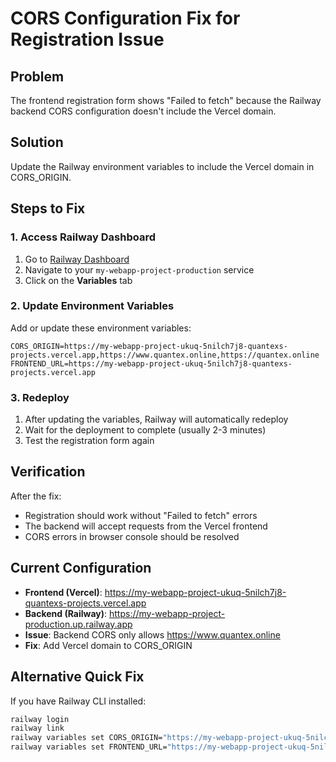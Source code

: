 # CORS Configuration Fix for Registration Issue

## Problem
The frontend registration form shows "Failed to fetch" because the Railway backend CORS configuration doesn't include the Vercel domain.

## Solution
Update the Railway environment variables to include the Vercel domain in CORS_ORIGIN.

## Steps to Fix

### 1. Access Railway Dashboard
1. Go to [Railway Dashboard](https://railway.app/dashboard)
2. Navigate to your `my-webapp-project-production` service
3. Click on the **Variables** tab

### 2. Update Environment Variables
Add or update these environment variables:

```
CORS_ORIGIN=https://my-webapp-project-ukuq-5nilch7j8-quantexs-projects.vercel.app,https://www.quantex.online,https://quantex.online
FRONTEND_URL=https://my-webapp-project-ukuq-5nilch7j8-quantexs-projects.vercel.app
```

### 3. Redeploy
1. After updating the variables, Railway will automatically redeploy
2. Wait for the deployment to complete (usually 2-3 minutes)
3. Test the registration form again

## Verification
After the fix:
- Registration should work without "Failed to fetch" errors
- The backend will accept requests from the Vercel frontend
- CORS errors in browser console should be resolved

## Current Configuration
- **Frontend (Vercel)**: https://my-webapp-project-ukuq-5nilch7j8-quantexs-projects.vercel.app
- **Backend (Railway)**: https://my-webapp-project-production.up.railway.app
- **Issue**: Backend CORS only allows https://www.quantex.online
- **Fix**: Add Vercel domain to CORS_ORIGIN

## Alternative Quick Fix
If you have Railway CLI installed:
```bash
railway login
railway link
railway variables set CORS_ORIGIN="https://my-webapp-project-ukuq-5nilch7j8-quantexs-projects.vercel.app,https://www.quantex.online,https://quantex.online"
railway variables set FRONTEND_URL="https://my-webapp-project-ukuq-5nilch7j8-quantexs-projects.vercel.app"
```